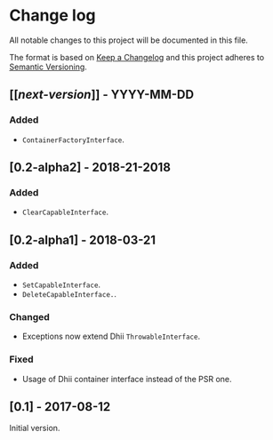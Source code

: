 # Change log
All notable changes to this project will be documented in this file.

The format is based on [Keep a Changelog](http://keepachangelog.com/)
and this project adheres to [Semantic Versioning](http://semver.org/).

## [[*next-version*]] - YYYY-MM-DD
### Added
- `ContainerFactoryInterface`.

## [0.2-alpha2] - 2018-21-2018
### Added
- `ClearCapableInterface`.

## [0.2-alpha1] - 2018-03-21
### Added
- `SetCapableInterface`.
- `DeleteCapableInterface.`.

### Changed
- Exceptions now extend Dhii `ThrowableInterface`.

### Fixed
- Usage of Dhii container interface instead of the PSR one.

## [0.1] - 2017-08-12
Initial version.
